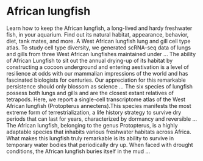 # African lungfish
Learn how to keep the African lungfish, a long-lived and hardy freshwater fish, in your aquarium. Find out its natural habitat, appearance, behavior, diet, tank mates, and more. A West African lungfish lung and gill cell type atlas. To study cell type diversity, we generated scRNA-seq data of lungs and gills from three West African lungfishes maintained under ... The ability of African Lungfish to sit out the annual drying-up of its habitat by constructing a cocoon underground and entering aestivation is a level of resilience at odds with our mammalian impressions of the world and has fascinated biologists for centuries. Our appreciation for this remarkable persistence should only blossom as science ... The six species of lungfish possess both lungs and gills and are the closest extant relatives of tetrapods. Here, we report a single-cell transcriptome atlas of the West African lungfish (Protopterus annectens).This species manifests the most extreme form of terrestrialization, a life history strategy to survive dry periods that can last for years, characterized by dormancy and reversible ... The African lungfish, belonging to the genus Protopterus, is a highly adaptable species that inhabits various freshwater habitats across Africa. What makes this lungfish truly remarkable is its ability to survive in temporary water bodies that periodically dry up. When faced with drought conditions, the African lungfish buries itself in the mud ...